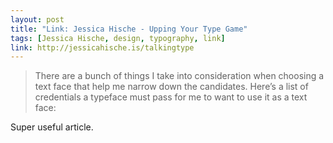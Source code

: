 ```yaml
---
layout: post
title: "Link: Jessica Hische - Upping Your Type Game"
tags: [Jessica Hische, design, typography, link]
link: http://jessicahische.is/talkingtype
---
```


> There are a bunch of things I take into consideration when choosing a text face that help me narrow down the candidates. Here’s a list of credentials a typeface must pass for me to want to use it as a text face:

Super useful article.